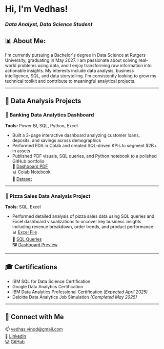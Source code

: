 # Hi, I'm Vedhas!  
### *Data Analyst, Data Science Student*

## 📊 About Me:
I'm currently pursuing a Bachelor's degree in Data Science at Rutgers University, graduating in May 2027. I am passionate about solving real-world problems using data, and I enjoy transforming raw information into actionable insights. My interests include data analysis, business intelligence, SQL, and data storytelling. I'm consistently looking to grow my technical toolkit and contribute to meaningful analytical projects.

---

## 💼 Data Analysis Projects

### 🏦 Banking Data Analytics Dashboard
**Tools:** Power BI, SQL, Python, Excel  
- Built a 3-page interactive dashboard analyzing customer loans, deposits, and savings across demographics  
- Performed EDA in Colab and created SQL-driven KPIs to segment \$2B+ in assets  
- Published PDF visuals, SQL queries, and Python notebook to a polished GitHub portfolio  
📄 [Dashboard PDF](https://github.com/vedhasvinod/banking-data-dashboard/blob/main/Banking.pdf)  
📊 [Colab Notebook](https://github.com/vedhasvinod/banking-data-dashboard/blob/main/mysqlbanking.ipynb)  
📁 [Dataset](https://github.com/vedhasvinod/banking-data-dashboard/blob/main/Banking_Cleaned.csv)

---

### 🍕 Pizza Sales Data Analysis Project  
**Tools:** SQL, Excel  
- Performed detailed analysis of pizza sales data using SQL queries and Excel dashboard visualizations to uncover key business insights including revenue breakdown, order trends, and product performance  
📊 [Excel File](https://github.com/vedhasvinod/pizza-sales-analysis/blob/main/dashboard.xlsx)  
📜 [SQL Queries](https://github.com/vedhasvinod/pizza-sales-analysis/blob/main/sql_queries.pdf)  
🖼️ [Dashboard Preview](https://github.com/vedhasvinod/pizza-sales-analysis/blob/main/dashboard_screenshot.png)

---

## 🎓 Certifications
- IBM SQL for Data Science Certification  
- Google Data Analytics Certification  
- IBM Data Analytics Professional Certification *(Expected April 2025)*  
- Deloitte Data Analytics Job Simulation *(Completed May 2025)*

---

## 🤝 Connect with Me  
📫 vedhas.vinod@gmail.com  
🔗 [LinkedIn](https://linkedin.com/in/vedhas-vinod-a630a1302)  
💻 [GitHub](https://github.com/vedhasvinod)  
